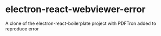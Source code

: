 # electron-react-webviewer-error
A clone of the electron-react-boilerplate project with PDFTron added to reproduce error
